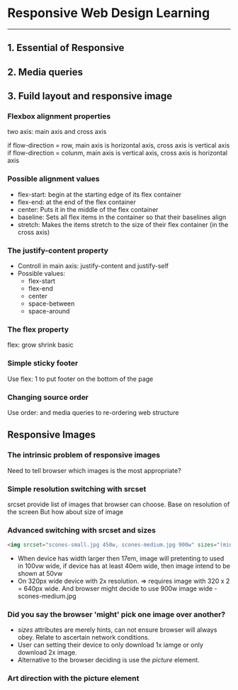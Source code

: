 # **Responsive Web Design Learning**
***
## 1. Essential of Responsive 
## 2. Media queries
## 3. Fuild layout and responsive image

### Flexbox alignment properties
two axis: main axis and cross axis

if flow-direction = row, main axis is horizontal axis, cross axis is vertical axis
if flow-direction = colunm, main axis is vertical axis, cross axis is horizontal axis

### Possible alignment values
- flex-start: begin at the starting edge of its flex container
- flex-end: at the end of the flex container
- center: Puts it in the middle of the flex container
- baseline: Sets all flex items in the container so that their baselines align
- stretch: Makes the items stretch to the size of their flex container (in the cross axis)

### The justify-content property
- Controll in main axis: justify-content and justify-self
- Possible values:
  - flex-start
  - flex-end
  - center
  - space-between
  - space-around

### The flex property
flex: grow shrink basic

### Simple sticky footer
Use flex: 1 to put footer on the bottom of the page

### Changing source order
Use order: <number> and media queries to re-ordering web structure

## Responsive Images
### The intrinsic problem of responsive images
Need to tell browser which images is the most appropriate?

### Simple resolution switching with srcset
srcset provide list of images that browser can choose. Base on resolution of the screen
But how about size of image

### Advanced switching with srcset and sizes
```html
<img srcset="scones-small.jpg 450w, scones-medium.jpg 900w" sizes="(min-width: 17em) 100vw, (min-width: 40em) 50vw" src="scones-small" alt="Scones">
```
- When device has width larger then 17em, image will pretenting to used in 100vw wide, if device has at least 40em wide, then image intend to be shown at 50vw
- On 320px wide device with 2x resolution. => requires image with 320 x 2 = 640px wide.
And browser might decide to use 900w image wide - scones-medium.jpg

### Did you say the browser 'might' pick one image over another?
- *sizes* attributes are merely hints, can not ensure browser will always obey. Relate to ascertain network conditions.
- User can setting their device to only download 1x iamge or only download 2x image.
- Alternative to the browser deciding is use the *picture* element.

### Art direction with the picture element